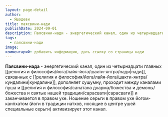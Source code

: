 ```yaml
---
layout: page-detail
author:
  - Яшодеви
title: паясвини-нади
publishDate: 2024-09-01
description: Паясвини-нади - энергетический канал, один из четырнадцати главных нади, связанных с кундалини, дополняет сушумну, проходит между каналами пуша и сарасвати и заканчивается в правом ухе. Ношение серьги в правом ухе йогом-канпхатом (йоги в традиции натхов, носящие в центре ушей специальные серьги) активизирует этот канал.
tags:
  - паясвини-нади
image: 
комментарий: добавить информацию, дать ссылку со страницы нади
---
```

**Паясвини-нада** - энергетический канал, один из четырнадцати главных [[религия и философия/йога/лайя-йога/шакти-янтра/нади|нади]], связанных с [[религия и философия/йога/лайя-йога/шакти-янтра/кундалини|кундалини]], дополняет сушумну, проходит между каналами пуша и [[религия и философия/санатана дхарма/божества и демоны/божества и святые нашей традиции/сарасвати|сарасвати]] и заканчивается в правом ухе. Ношение серьги в правом ухе йогом-канпхатом (йоги в традиции натхов, носящие в центре ушей специальные серьги) активизирует этот канал.

